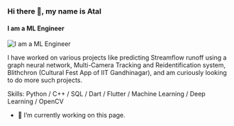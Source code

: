 ### Hi there 👋, my name is Atal
#### I am a ML Engineer
![I am a ML Engineer](https://github.com/AtalGupta/AtalGupta/REAADME.png)

I have worked on various projects like predicting Streamflow runoff using a graph neural network, Multi-Camera Tracking and Reidentification system, Blithchron (Cultural Fest App of IIT Gandhinagar), and am curiously looking to do more such projects.

Skills: Python / C++ / SQL / Dart / Flutter / Machine Learning / Deep Learning / OpenCV 

- 🔭 I’m currently working on this page.
